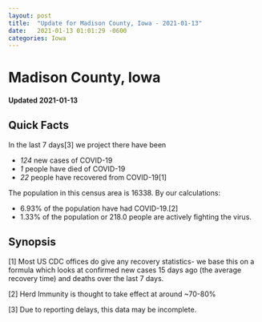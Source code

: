 ```yaml
---
layout: post
title:  "Update for Madison County, Iowa - 2021-01-13"
date:   2021-01-13 01:01:29 -0600
categories: Iowa
---
```


# Madison County, Iowa
#### Updated 2021-01-13

## Quick Facts

In the last 7 days[3] we project there have been
- *124* new cases of COVID-19
- *1* people have died of COVID-19
- *22* people have recovered from COVID-19[1]

The population in this census area is 16338. By our calculations:
- 6.93% of the population have had COVID-19.[2]
- 1.33% of the population or 218.0 people are actively fighting the virus.

## Synopsis




[1] Most US CDC offices do give any recovery statistics- we base this on a formula which looks at confirmed new cases
15 days ago (the average recovery time) and deaths over the last 7 days.

[2] Herd Immunity is thought to take effect at around ~70-80%

[3] Due to reporting delays, this data may be incomplete.
 
    